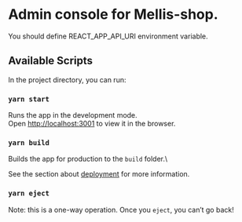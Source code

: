 # Admin console for Mellis-shop.

You should define REACT_APP_API_URI environment variable.

## Available Scripts

In the project directory, you can run:

### `yarn start`

Runs the app in the development mode.\
Open [http://localhost:3001](http://localhost:3000) to view it in the browser.

### `yarn build`

Builds the app for production to the `build` folder.\

See the section about [deployment](https://facebook.github.io/create-react-app/docs/deployment) for more information.

### `yarn eject`

Note: this is a one-way operation. Once you `eject`, you can’t go back!
